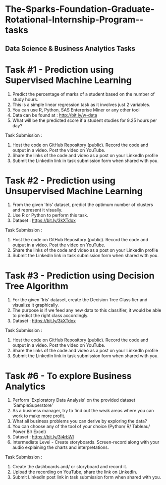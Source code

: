 # The-Sparks-Foundation-Graduate-Rotational-Internship-Program--tasks

## Data Science & Business Analytics Tasks

# Task #1 - Prediction using Supervised Machine Learning 

  1. Predict the percentage of marks of a student based on the number of study hours.
  2. This is a simple linear regression task as it involves just 2 variables.
  3. You can use R, Python, SAS Enterprise Miner or any other tool
  4. Data can be found at : http://bit.ly/w-data
  5. What will be the predicted score if a student studies for 9.25 hours per day?
  
Task Submission :
 
  1. Host the code on GitHub Repository (public). Record the code and output in a video. Post the video on YouTube.
  2. Share the links of the code and video as a post on your LinkedIn profile
  3. Submit the LinkedIn link in task submission form when shared with you.
  

 # Task #2 - Prediction using Unsupervised Machine Learning
 
  1. From the given 'Iris' dataset, predict the optimum number of clusters and represent it visually.
  2. Use R or Python to perform this task.
  3. Dataset : https://bit.ly/3kXTdox

Task Submission :

  1. Host the code on GitHub Repository (public). Record the code and output in a video. Post the video on YouTube.
  2. Share the links of the code and video as a post on your LinkedIn profile
  3. Submit the LinkedIn link in task submission form when shared with you.
  
  
 # Task #3 - Prediction using Decision Tree Algorithm
 
  1. For the given 'Iris' dataset, create the Decision Tree Classifier and visualize it graphically.
  2. The purpose is if we feed any new data to this classifier, it would be able to predict the right class accordingly.
  3. Dataset : https://bit.ly/3kXTdox
 
 Task Submission :

  1. Host the code on GitHub Repository (public). Record the code and output in a video. Post the video on YouTube.
  2. Share the links of the code and video as a post on your LinkedIn profile
  3. Submit the LinkedIn link in task submission form when shared with you.
  

 # Task #6 - To explore Business Analytics
 
  1. Perform 'Exploratory Data Analysis' on the provided dataset 'SampleSuperstore'
  2. As a business manager, try to find out the weak areas where you can work to make more profit.
  3. What all business problems you can derive by exploring the data?
  4. You can choose any of the tool of your choice (Python/ R/ Tableau/ Power BI/ Excel)
  5. Dataset : https://bit.ly/3i4rbWl
  6. Intermediate Level - Create storyboards. Screen-record along with your audio explaining the charts and interpretations.
  
Task Submission :

  1. Create the dashboards and/ or storyboard and record it.
  2. Upload the recording on YouTube, share the link on LinkedIn.
  3. Submit LinkedIn post link in task submission form when shared with you.
